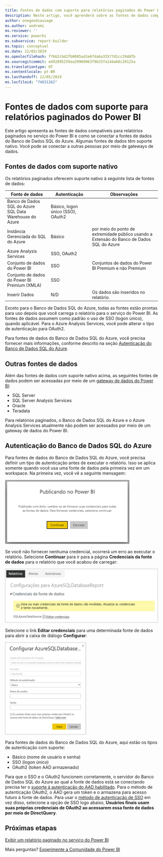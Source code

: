 ```yaml
---
title: Fontes de dados com suporte para relatórios paginados do Power BI
description: Neste artigo, você aprenderá sobre as fontes de dados compatíveis para relatórios paginados no serviço do Power BI e como se conectar a fontes de dados do Banco de Dados SQL do Azure.
author: onegoodsausage
ms.author: andremi
ms.reviewer: ''
ms.service: powerbi
ms.subservice: report-builder
ms.topic: conceptual
ms.date: 12/03/2019
ms.openlocfilehash: f7662cbd2fb0085ad2e6fda6a33577d1cc29ddfb
ms.sourcegitcommit: e492895259aa39960063f9b337a144a60c20125a
ms.translationtype: HT
ms.contentlocale: pt-BR
ms.lasthandoff: 12/05/2019
ms.locfileid: "74831262"
---
```

# <a name="supported-data-sources-for-power-bi-paginated-reports"></a>Fontes de dados com suporte para relatórios paginados do Power BI

Este artigo apresenta as fontes de dados compatíveis para relatórios paginados no serviço do Power BI e como se conectar a fontes de dados do Banco de Dados SQL do Azure. Algumas fontes de dados têm suporte nativo. Você pode se conectar a outras pessoas por meio de gateways de dados.

## <a name="natively-supported-data-sources"></a>Fontes de dados com suporte nativo

Os relatórios paginados oferecem suporte nativo à seguinte lista de fontes de dados:

| Fonte de dados | Autenticação | Observações |
| --- | --- | --- |
| Banco de Dados SQL do Azure <br>SQL Data Warehouse do Azure | Básico, logon único (SSO), OAuth2 |   |
| Instância Gerenciada do SQL do Azure | Básico | por meio do ponto de extremidade público usando a Extensão do Banco de Dados SQL do Azure  |
| Azure Analysis Services | SSO, OAuth2 |   |
| Conjunto de dados do Power BI | SSO | Conjuntos de dados do Power BI Premium e não Premium |
| Conjunto de dados do Power BI Premium (XMLA) | SSO |   |
| Inserir Dados | N/D | Os dados são inseridos no relatório. |

Exceto para o Banco de Dados SQL do Azure, todas as fontes estão prontas para uso depois que você carrega o relatório para o serviço do Power BI. As fontes de dados assumem como padrão o uso de SSO (logon único), quando aplicável. Para o Azure Analysis Services, você pode alterar o tipo de autenticação para OAuth2.

Para fontes de dados do Banco de Dados SQL do Azure, você precisa fornecer mais informações, conforme descrito na seção [Autenticação do Banco de Dados SQL do Azure](#azure-sql-database-authentication).

## <a name="other-data-sources"></a>Outras fontes de dados

Além das fontes de dados com suporte nativo acima, as seguintes fontes de dados podem ser acessadas por meio de um [gateway de dados do Power BI](service-gateway-onprem.md):

- SQL Server
- SQL Server Analysis Services
- Oracle
- Teradata

Para relatórios paginados, o Banco de Dados SQL do Azure e o Azure Analysis Services atualmente não podem ser acessados por meio de um gateway de dados do Power BI.

## <a name="azure-sql-database-authentication"></a>Autenticação do Banco de Dados SQL do Azure

Para fontes de dados do Banco de Dados SQL do Azure, você precisa definir um tipo de autenticação antes de executar o relatório. Isso se aplica somente quando você usa uma fonte de dados pela primeira vez em um workspace. Na primeira vez, você vê a seguinte mensagem:

![Publicando no Power BI](media/paginated-reports-data-sources/power-bi-paginated-publishing.png)

Se você não fornecer nenhuma credencial, ocorrerá um erro ao executar o relatório. Selecione **Continuar** para ir para a página **Credenciais da fonte de dados** para o relatório que você acabou de carregar:

![Configurações para o Banco de Dados SQL do Azure](media/paginated-reports-data-sources/power-bi-paginated-settings-azure-sql.png)

Selecione o link **Editar credenciais** para uma determinada fonte de dados para abrir a caixa de diálogo **Configurar**:

![Configurar o Banco de Dados SQL do Azure](media/paginated-reports-data-sources/power-bi-paginated-configure-azure-sql.png)

Para fontes de dados do Banco de Dados SQL do Azure, aqui estão os tipos de autenticação com suporte:

- Básico (nome de usuário e senha)
- SSO (logon único)
- OAuth2 (token AAD armazenado)

Para que o SSO e o OAuth2 funcionem corretamente, o servidor do Banco de Dados SQL do Azure ao qual a fonte de dados está se conectando precisa ter o [suporte à autenticação do AAD habilitado](https://docs.microsoft.com/azure/sql-database/sql-database-aad-authentication-configure). Para o método de autenticação OAuth2, o AAD gera um token e o armazena para acesso futuro à fonte de dados. Para usar o [método de autenticação de SSO](https://docs.microsoft.com/power-bi/service-azure-sql-database-with-direct-connect#single-sign-on) em vez disso, selecione a opção de SSO logo abaixo, **Usuários finais usam suas próprias credenciais de OAuth2 ao acessarem essa fonte de dados por meio de DirectQuery**.
  
## <a name="next-steps"></a>Próximas etapas

[Exibir um relatório paginado no serviço do Power BI](consumer/paginated-reports-view-power-bi-service.md)

Mais perguntas? [Experimente a Comunidade do Power BI](https://community.powerbi.com/)
